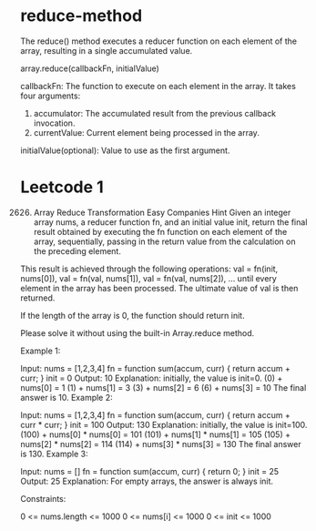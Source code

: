 # reduce-method

The reduce() method executes a reducer function on each element of the array, resulting in a single accumulated value.

array.reduce(callbackFn, initialValue)

callbackFn: The function to execute on each element in the array. It takes four arguments:

1. accumulator: The accumulated result from the previous callback invocation.
2. currentValue: Current element being processed in the array.

initialValue(optional): Value to use as the first argument.

# Leetcode 1
2626. Array Reduce Transformation
Easy
Companies
Hint
Given an integer array nums, a reducer function fn, and an initial value init, return the final result obtained by executing the fn function on each element of the array, sequentially, passing in the return value from the calculation on the preceding element.

This result is achieved through the following operations: val = fn(init, nums[0]), val = fn(val, nums[1]), val = fn(val, nums[2]), ... until every element in the array has been processed. The ultimate value of val is then returned.

If the length of the array is 0, the function should return init.

Please solve it without using the built-in Array.reduce method.

 

Example 1:

Input: 
nums = [1,2,3,4]
fn = function sum(accum, curr) { return accum + curr; }
init = 0
Output: 10
Explanation:
initially, the value is init=0.
(0) + nums[0] = 1
(1) + nums[1] = 3
(3) + nums[2] = 6
(6) + nums[3] = 10
The final answer is 10.
Example 2:

Input: 
nums = [1,2,3,4]
fn = function sum(accum, curr) { return accum + curr * curr; }
init = 100
Output: 130
Explanation:
initially, the value is init=100.
(100) + nums[0] * nums[0] = 101
(101) + nums[1] * nums[1] = 105
(105) + nums[2] * nums[2] = 114
(114) + nums[3] * nums[3] = 130
The final answer is 130.
Example 3:

Input: 
nums = []
fn = function sum(accum, curr) { return 0; }
init = 25
Output: 25
Explanation: For empty arrays, the answer is always init.
 

Constraints:

0 <= nums.length <= 1000
0 <= nums[i] <= 1000
0 <= init <= 1000